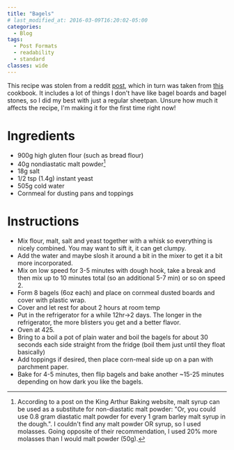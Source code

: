 ```yaml
---
title: "Bagels"
# last_modified_at: 2016-03-09T16:20:02-05:00
categories:
  - Blog
tags:
  - Post Formats
  - readability
  - standard
classes: wide
---
```


This recipe was stolen from a reddit [post](https://www.reddit.com/r/AskBaking/comments/nejohq/bagels_whats_the_deal/gyigwkh/), which in turn was taken from [this](https://www.amazon.com/Blessing-Bread-Traditions-Jewish-Baking/dp/1579652107) cookbook. It includes a lot of things I don't have like bagel boards and bagel stones, so I did my best with just a regular sheetpan. Unsure how much it affects the recipe, I'm making it for the first time right now!

# Ingredients
- 900g high gluten flour (such as bread flour)
- 40g nondiastatic malt powder[^1]
- 18g salt
- 1/2 tsp (1.4g) instant yeast
- 505g cold water
- Cornmeal for dusting pans and toppings


[^1]: According to a post on the King Arthur Baking website, malt syrup can be used as a substitute for non-diastatic malt powder: "Or, you could use 0.8 gram diastatic malt powder for every 1 gram barley malt syrup in the dough.". I couldn't find any malt powder OR syrup, so I used molasses. Going opposite of their recommendation, I used 20% more molasses than I would malt powder (50g).

# Instructions
- Mix flour, malt, salt and yeast together with a whisk so everything is nicely combined. You may want to sift it, it can get clumpy.
- Add the water and maybe slosh it around a bit in the mixer to get it a bit more incorporated.
- Mix on low speed for 3-5 minutes with dough hook, take a break and then mix up to 10 minutes total (so an additional 5-7 min) or so on speed 2.
- Form 8 bagels (6oz each) and place on cornmeal dusted boards and cover with plastic wrap.
- Cover and let rest for about 2 hours at room temp
- Put in the refrigerator for a while 12hr->2 days. The longer in the refrigerator, the more blisters you get and a better flavor.
- Oven at 425.
- Bring to a boil a pot of plain water and boil the bagels for about 30 seconds each side straight from the fridge (boil them just until they float basically)
- Add toppings if desired, then place corn-meal side up on a pan with parchment paper.
- Bake for 4-5 minutes, then flip bagels and bake another ~15-25 minutes depending on how dark you like the bagels.
